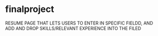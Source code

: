 # finalproject

RESUME PAGE THAT LETS USERS TO ENTER IN SPECIFIC FIELDD, AND ADD AND DROP SKILLS/RELEVANT EXPERIENCE INTO THE FILED
